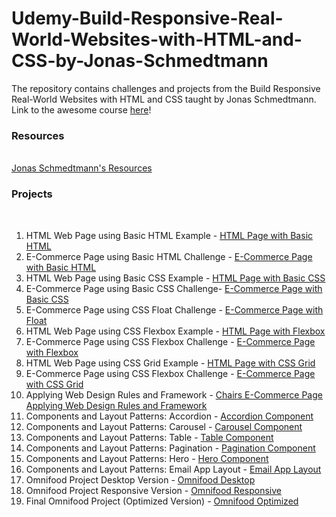 # Udemy-Build-Responsive-Real-World-Websites-with-HTML-and-CSS-by-Jonas-Schmedtmann
The repository contains challenges and projects from the Build Responsive Real-World Websites with HTML and CSS taught by Jonas Schmedtmann.
Link to the awesome course <a href="https://www.udemy.com/course/design-and-develop-a-killer-website-with-html5-and-css3/" target="_blank">here</a>!

### Resources
<br>
<a href="https://codingheroes.io/resources/">Jonas Schmedtmann's Resources</a>

### Projects
<br>

<ol>
 <li> HTML Web Page using Basic HTML Example - <a href="https://sclauguico.github.io/html-page-basic-html/" target="_blank">HTML Page with Basic HTML</a>
 <li> E-Commerce Page using Basic HTML Challenge - <a href="https://sclauguico.github.io/ecommerce-converse-basic-html-css/" target="_blank">E-Commerce Page with Basic HTML</a>
 <li> HTML Web Page using Basic CSS Example - <a href="https://sclauguico.github.io/html-page-basic-css?/" target="_blank">HTML Page with Basic CSS</a>
 <li> E-Commerce Page using Basic CSS Challenge- <a href="https://sclauguico.github.io/e-commerce-page-basic-css/" target="_blank">E-Commerce Page with Basic CSS</a> 
 <li> E-Commerce Page using CSS Float Challenge - <a href="https://sclauguico.github.io/e-commerce-CSS-float/" target="_blank">E-Commerce Page with Float</a>
 <li> HTML Web Page using CSS Flexbox Example - <a href="https://sclauguico.github.io/html-page-flexbox/" target="_blank">HTML Page with Flexbox</a>
 <li> E-Commerce Page using CSS Flexbox Challenge - <a href="https://sclauguico.github.io/e-commerce-css-flexbox/" target="_blank">E-Commerce Page with Flexbox</a>
 <li> HTML Web Page using CSS Grid Example - <a href="https://sclauguico.github.io/html-page-grid/?" target="_blank">HTML Page with CSS Grid</a>
 <li> E-Commerce Page using CSS Flexbox Challenge - <a href="https://sclauguico.github.io/e-commerce-css-grid/" target="_blank">E-Commerce Page with CSS Grid</a>
 <li> Applying Web Design Rules and Framework - <a href="https://sclauguico.github.io/chairs-e-commerce-web-design-rules-framework/" target="_blank">Chairs E-Commerce Page Applying Web Design Rules and Framework</a>
 <li> Components and Layout Patterns: Accordion - <a href="https://sclauguico.github.io/accordion-component/" target="_blank">Accordion Component</a>
 <li> Components and Layout Patterns: Carousel - <a href="https://sclauguico.github.io/carousel-component/" target="_blank">Carousel Component</a>
 <li> Components and Layout Patterns: Table - <a href="https://sclauguico.github.io/table-component/" target="_blank">Table Component</a>
 <li> Components and Layout Patterns: Pagination - <a href="https://sclauguico.github.io/pagination-component/" target="_blank">Pagination Component</a>
 <li> Components and Layout Patterns: Hero - <a href="https://sclauguico.github.io/hero-component/" target="_blank">Hero Component</a>
 <li> Components and Layout Patterns: Email App Layout - <a href="https://sclauguico.github.io/mail-app-layout/" target="_blank">Email App Layout</a>
 <li> Omnifood Project Desktop Version - <a href="https://sclauguico.github.io/omnifood-project-desktop/" target="_blank">Omnifood Desktop</a>
 <li> Omnifood Project Responsive Version - <a href="https://sclauguico.github.io/omnifood-project-responsive/" target="_blank">Omnifood Responsive</a>
  <li> Final Omnifood Project (Optimized Version) - <a href="https://omnifood-sandy.netlify.app/" target="_blank">Omnifood Optimized</a>
</ol>
